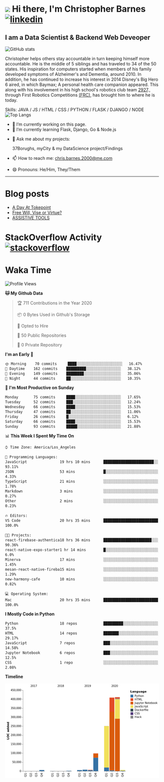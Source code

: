 # <img src="https://raw.githubusercontent.com/sidbelbase/sidbelbase/master/wave.gif" width="30px"> Hi there, I'm Christopher Barnes [<img src='https://cdn.jsdelivr.net/npm/simple-icons@3.0.1/icons/linkedin.svg' alt='linkedin' height='40'>](https://www.linkedin.com/in/chrisbarnes2000/)
<!-- [<img src='https://cdn.jsdelivr.net/npm/simple-icons@3.0.1/icons/instagram.svg' alt='instagram' height='40'>](https://www.instagram.com/dragon_dominant/)
[<img src='https://cdn.jsdelivr.net/npm/simple-icons@3.0.1/icons/twitter.svg' alt='twitter' height='40'>](https://twitter.com/Dragon_Dominant) -->

## I am a Data Scientist & Backend Web Deveoper

![GitHub stats](https://github-readme-stats.vercel.app/api?username=ChrisBarnes7404&show_icons=true&hide_title=true)

<!-- ![I am a Data Scientist](https://arturssmirnovs.github.io/github-profile-readme-generator/images/banner.png) -->

Christopher helps others stay accountable in turn keeping himself more accountable. He is the middle of 5 siblings and has traveled to 34 of the 50 states. His inspiration for computers started when members of his family developed symptoms of Alzheimer's and Dementia, around 2010. In addition, he has continued to increase his interest in 2014 Disney's Big Hero 6 aired, in which Baymax; A personal health care companion appeared. This along with his involvement in his high school's robotics club team [2927](https://frc-events.firstinspires.org/team/2927)., through First Robotics Competitions [(FRC)](https://www.firstinspires.org/robotics/frc), has brought him to where he is today.

Skills: JAVA / JS / HTML / CSS / PYTHON / FLASK / DJANGO / NODE
![Top Langs](https://github-readme-stats.vercel.app/api/top-langs/?username=ChrisBarnes7404&layout=compact)

- 🔭 I’m currently working on this page.
- 🌱 I’m currently learning Flask, Django, Go & Node.js
<!-- - 👯 I’m looking to collaborate on -  -->
<!-- - 🤔 I’m looking for help with -  -->
- 💬 Ask me about my projects:

    37Borughs, myCity & my DataScience project/Findings
- 📫 How to reach me: chris.barnes.2000@me.com
- 😄 Pronouns: He/Him, They/Them
<!-- - ⚡ Fun fact: -  -->

---

<!-- ![Profile views](https://gpvc.arturio.dev/ChrisBarnes7404) -->

# Blog posts
<!-- BLOG-POST-LIST:START -->
- [A Day At Tokepoint](https://medium.com/@christopher.barnes/a-day-at-tokepoint-f8e7b2aec53d?source=rss-1448bbd2ea82------2)
- [Free Will, Vise or Virtue?](https://medium.com/@christopher.barnes/free-will-vise-or-virtue-ca3b54a37d9?source=rss-1448bbd2ea82------2)
- [ASSISTIVE TOOLS](https://medium.com/@christopher.barnes/assistive-tools-5910f4623b15?source=rss-1448bbd2ea82------2)
<!-- BLOG-POST-LIST:END -->

# StackOverflow Activity [<img src='https://cdn.jsdelivr.net/npm/simple-icons@3.0.1/icons/stackoverflow.svg' alt='stackoverflow' height='40'>](https://stackoverflow.com/users/13986242)
<!-- STACKOVERFLOW:START -->
<!-- STACKOVERFLOW:END -->

# Waka Time
<!--START_SECTION:waka-->
![Profile Views](http://img.shields.io/badge/Profile%20Views-1-blue)

**🐱 My Github Data** 

> 🏆 711 Contributions in the Year 2020
 > 
> 📦 0 Bytes Used in Github's Storage 
 > 
> 💼 Opted to Hire
 > 
> 📜 50 Public Repositories
 > 
> 🔑 0 Private Repository 
 > 
**I'm an Early 🐤** 

```text
🌞 Morning    70 commits     ████░░░░░░░░░░░░░░░░░░░░░   16.47% 
🌆 Daytime    162 commits    █████████░░░░░░░░░░░░░░░░   38.12% 
🌃 Evening    149 commits    ████████░░░░░░░░░░░░░░░░░   35.06% 
🌙 Night      44 commits     ██░░░░░░░░░░░░░░░░░░░░░░░   10.35%

```
📅 **I'm Most Productive on Sunday** 

```text
Monday       75 commits     ████░░░░░░░░░░░░░░░░░░░░░   17.65% 
Tuesday      52 commits     ███░░░░░░░░░░░░░░░░░░░░░░   12.24% 
Wednesday    66 commits     ████░░░░░░░░░░░░░░░░░░░░░   15.53% 
Thursday     47 commits     ██░░░░░░░░░░░░░░░░░░░░░░░   11.06% 
Friday       26 commits     █░░░░░░░░░░░░░░░░░░░░░░░░   6.12% 
Saturday     66 commits     ████░░░░░░░░░░░░░░░░░░░░░   15.53% 
Sunday       93 commits     █████░░░░░░░░░░░░░░░░░░░░   21.88%

```


📊 **This Week I Spent My Time On** 

```text
⌚︎ Time Zone: America/Los_Angeles

💬 Programming Languages: 
JavaScript               19 hrs 10 mins      ███████████████████████░░   93.11% 
JSON                     53 mins             █░░░░░░░░░░░░░░░░░░░░░░░░   4.33% 
TypeScript               21 mins             ░░░░░░░░░░░░░░░░░░░░░░░░░   1.78% 
Markdown                 3 mins              ░░░░░░░░░░░░░░░░░░░░░░░░░   0.27% 
Other                    2 mins              ░░░░░░░░░░░░░░░░░░░░░░░░░   0.23%

🔥 Editors: 
VS Code                  20 hrs 35 mins      █████████████████████████   100.0%

🐱‍💻 Projects: 
react-firebase-authentica18 hrs 36 mins      ██████████████████████░░░   90.36% 
react-native-expo-starter1 hr 14 mins        █░░░░░░░░░░░░░░░░░░░░░░░░   6.0% 
Minerva                  17 mins             ░░░░░░░░░░░░░░░░░░░░░░░░░   1.45% 
mesan-react-native-fireba15 mins             ░░░░░░░░░░░░░░░░░░░░░░░░░   1.29% 
new-harmony-cafe         10 mins             ░░░░░░░░░░░░░░░░░░░░░░░░░   0.82%

💻 Operating System: 
Mac                      20 hrs 35 mins      █████████████████████████   100.0%

```

**I Mostly Code in Python** 

```text
Python                   18 repos            █████████░░░░░░░░░░░░░░░░   37.5% 
HTML                     14 repos            ███████░░░░░░░░░░░░░░░░░░   29.17% 
JavaScript               7 repos             ███░░░░░░░░░░░░░░░░░░░░░░   14.58% 
Jupyter Notebook         6 repos             ███░░░░░░░░░░░░░░░░░░░░░░   12.5% 
CSS                      1 repo              ░░░░░░░░░░░░░░░░░░░░░░░░░   2.08%

```


**Timeline**

![Chart not found](https://github.com/ChrisBarnes7404/ChrisBarnes7404/blob/master/charts/bar_graph.png) 


<!--END_SECTION:waka-->

<!-- ### Readme inspiration from

[<img align="left" src="https://github-readme-stats.vercel.app/api/pin/?username=arturssmirnovs&repo=github-profile-readme-generator" />
](https://github.com/arturssmirnovs/github-profile-readme-generator)

[<img src="https://github-readme-stats.vercel.app/api/pin/?username=anuraghazra&repo=github-readme-stats" />
](https://github.com/anuraghazra/github-readme-stats)

<br>

[<img align="left" src="https://github-readme-stats.vercel.app/api/pin/?username=gautamkrishnar&repo=blog-post-workflow" />
](https://github.com/gautamkrishnar/blog-post-workflow)

[<img src="https://github-readme-stats.vercel.app/api/pin/?username=anmol098&repo=waka-readme-stats" />
](https://github.com/anmol098/waka-readme-stats)

<br>

[<img align="left" src="https://github-readme-stats.vercel.app/api/pin/?username=avinal&repo=Profile-Readme-WakaTime" />
](https://github.com/avinal/Profile-Readme-WakaTime)

-->
